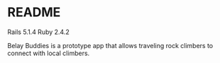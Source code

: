 # README

Rails 5.1.4
Ruby 2.4.2

Belay Buddies is a prototype app that allows traveling rock climbers to connect with local climbers. 


